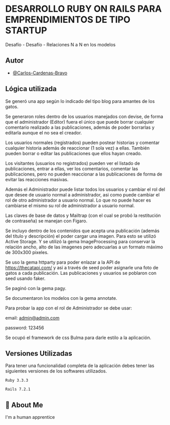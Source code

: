 
# DESARROLLO RUBY ON RAILS PARA EMPRENDIMIENTOS DE TIPO STARTUP

Desafío - Desafío - Relaciones N a N en los modelos






## Autor

- [@Carlos-Cardenas-Bravo](https://github.com/Carlos-Cardenas-Bravo)


## Lógica utilizada

Se generó una app según lo indicado del tipo blog para amantes de los gatos.

Se generaron roles dentro de los usuarios manejados con devise, de forma que el administrador (Editor) fuera el único que puede borrar cualquier comentario realizado a las publicaciones, además de poder borrarlas y editarla aunque el no sea el creador.

Los usuarios normales (registrados) pueden postear historias y comentar cualquier historia además de reaccionar (1 sola vez) a ellas. También pueden borrar o editar las publicaciones que ellos hayan creado.

Los visitantes (usuarios no registrados) pueden ver el listado de publicaciones, entrar a ellas, ver los comentarios, comentar las publicaciones, pero no pueden reaccionar a las publicaciones de forma de evitar las reacciones masivas.

Además el Administrador puede listar todos los usuarios y cambiar el rol del que desee de usuario normal a administrador, asi como puede cambiar el rol de otro administrador a usuario normal.
Lo que no puede hacer es cambiarse el mismo su rol de administrador a usuario normal.

Las claves de base de datos y Mailtrap (con el cual se probó la restitución de contraseña) se manejan con Figaro.

Se incluyo dentro de los contenidos que acepta una publicación (además del título y descripción) el poder cargar una imagen. Para esto se utilizó Active Storage. Y se utilizó la gema ImageProcessing para conservar la relación ancho, alto de las imagenes pero adecuarlas a un formato máximo de 300x300 pixeles.

Se uso la gema httparty para poder enlazar a la API de https://thecatapi.com/ y asi a través de seed poder asignarle una foto de gatos a cada publicación. Las publicaciones y usuarios se poblaron con seed usando faker.

Se paginó con la gema pagy.

Se documentaron los modelos con la gema annotate.

Para probar la app con el rol de Administrador se debe usar:

email: admin@admin.com

password: 123456

Se ocupó el framework de css Bulma para darle estilo a la aplicación.


## Versiones Utilizadas

Para tener una funcionalidad completa de la aplicación debes tener las siguientes versiones de los softwares utilizados.

`Ruby 3.3.3`

`Rails 7.2.1 `


## 🚀 About Me
I'm a human apprentice



